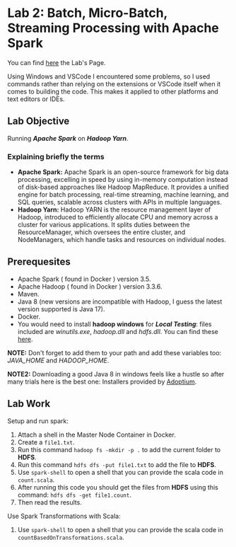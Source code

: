 # Lab 2: Batch, Micro-Batch, Streaming Processing with Apache Spark

You can find [here](https://insatunisia.github.io/TP-BigData/tp2/) the Lab's Page.

Using Windows and VSCode I encountered some problems, so I used commands rather than relying on the extensions or VSCode itself when it comes to building the code. This makes it applied to other platforms and text editors or IDEs.

## Lab Objective

Running ***Apache Spark*** on ***Hadoop Yarn***.

### Explaining briefly the terms

- **Apache Spark:** Apache Spark is an open-source framework for big data processing, excelling in speed by using in-memory computation instead of disk-based approaches like Hadoop MapReduce. It provides a unified engine for batch processing, real-time streaming, machine learning, and SQL queries, scalable across clusters with APIs in multiple languages.
- **Hadoop Yarn:** Hadoop YARN is the resource management layer of Hadoop, introduced to efficiently allocate CPU and memory across a cluster for various applications. It splits duties between the ResourceManager, which oversees the entire cluster, and NodeManagers, which handle tasks and resources on individual nodes.

## Prerequesites

- Apache Spark ( found in Docker ) version 3.5.
- Apache Hadoop ( found in Docker ) version 3.3.6.
- Maven.
- Java 8 (new versions are incompatible with Hadoop, I guess the latest version supported is Java 17).
- Docker.
- You would need to install **hadoop windows** for ***Local Testing***: files included are *winutils.exe*, *hadoop.dll* and *hdfs.dll*. You can find these [here](https://github.com/cdarlint/winutils).

**NOTE:** Don't forget to add them to your path and add these variables too: *JAVA_HOME* and *HADOOP_HOME*.

**NOTE2:** Downloading a good Java 8 in windows feels like a hustle so after many trials here is the best one: Installers provided by [Adoptium](https://adoptium.net/fr/temurin/releases/?package=jdk&version=8&os=windows&arch=x64).

## Lab Work

Setup and run spark:

1. Attach a shell in the Master Node Container in Docker.
2. Create a `file1.txt`.
3. Run this command `hadoop fs -mkdir -p .` to add the current folder to **HDFS**.
4. Run this command `hdfs dfs -put file1.txt` to add the file to **HDFS**.
5. Use `spark-shell` to open a shell that you can provide the scala code in `count.scala`.
6. After running this code you should get the files from **HDFS** using this command: `hdfs dfs -get file1.count`.
7. Then read the results.

Use Spark Transformations with Scala:

1. Use `spark-shell` to open a shell that you can provide the scala code in `countBasedOnTransformations.scala`.

